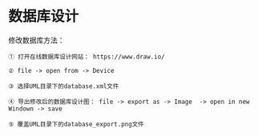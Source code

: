 # 数据库设计
修改数据库方法： 

	① 打开在线数据库设计网站： https://www.draw.io/

	② file -> open from -> Device 

	③ 选择UML目录下的database.xml文件

	④ 导出修改后的数据库设计图： file -> export as -> Image  -> open in new Windown -> save

	⑤ 覆盖UML目录下的database_export.png文件
	
